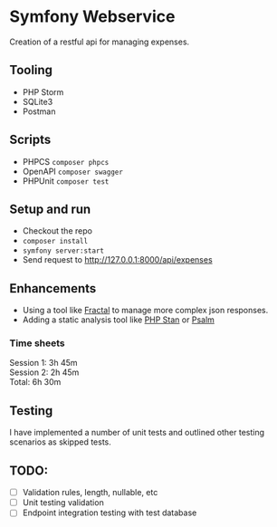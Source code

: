 # Symfony Webservice

Creation of a restful api for managing expenses.

## Tooling
* PHP Storm
* SQLite3
* Postman

## Scripts
* PHPCS `composer phpcs`
* OpenAPI `composer swagger`
* PHPUnit `composer test`

## Setup and run
* Checkout the repo
* `composer install`
* `symfony server:start`
* Send request to http://127.0.0.1:8000/api/expenses

## Enhancements
* Using a tool like [Fractal](https://fractal.thephpleague.com/) to manage more complex json responses.
* Adding a static analysis tool like [PHP Stan](https://github.com/phpstan/phpstan) or [Psalm](https://psalm.dev/)

### Time sheets
Session 1: 3h 45m  
Session 2: 2h 45m  
Total: 6h 30m  

## Testing
I have implemented a number of unit tests and outlined other testing scenarios as skipped tests.  

## TODO:
 - [ ] Validation rules, length, nullable, etc
 - [ ] Unit testing validation
 - [ ] Endpoint integration testing with test database

